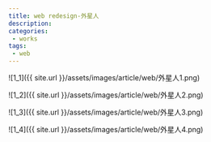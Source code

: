```yaml
---
title: web redesign-外星人
description: 
categories:
 - works
tags: 
 - web
---
```



![1_1]({{ site.url }}/assets/images/article/web/外星人1.png)

![1_2]({{ site.url }}/assets/images/article/web/外星人2.png)

![1_3]({{ site.url }}/assets/images/article/web/外星人3.png)

![1_4]({{ site.url }}/assets/images/article/web/外星人4.png)